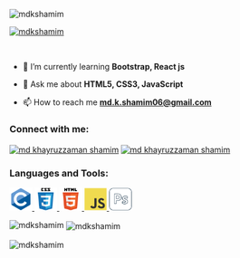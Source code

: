 <p align="left"> <img src="https://komarev.com/ghpvc/?username=mdkshamim&label=Profile%20views&color=0e75b6&style=flat" alt="mdkshamim" /> </p>

<p align="left"> <a href="https://github.com/ryo-ma/github-profile-trophy"><img src="https://github-profile-trophy.vercel.app/?username=mdkshamim" alt="mdkshamim" /></a> </p>

<p align="left"> <a href="https://twitter.com/" target="blank"><img src="https://img.shields.io/twitter/follow/?logo=twitter&style=for-the-badge" alt="" /></a> </p>

- 🌱 I’m currently learning **Bootstrap, React js**

- 💬 Ask me about **HTML5, CSS3, JavaScript**

- 📫 How to reach me **md.k.shamim06@gmail.com**

<h3 align="left">Connect with me:</h3>
<p align="left">
<a href="https://linkedin.com/in/md khayruzzaman shamim" target="blank"><img align="center" src="https://raw.githubusercontent.com/rahuldkjain/github-profile-readme-generator/master/src/images/icons/Social/linked-in-alt.svg" alt="md khayruzzaman shamim" height="30" width="40" /></a>
<a href="https://fb.com/md khayruzzaman shamim" target="blank"><img align="center" src="https://raw.githubusercontent.com/rahuldkjain/github-profile-readme-generator/master/src/images/icons/Social/facebook.svg" alt="md khayruzzaman shamim" height="30" width="40" /></a>
</p>

<h3 align="left">Languages and Tools:</h3>
<p align="left"> <a href="https://www.cprogramming.com/" target="_blank" rel="noreferrer"> <img src="https://raw.githubusercontent.com/devicons/devicon/master/icons/c/c-original.svg" alt="c" width="40" height="40"/> </a> <a href="https://www.w3schools.com/css/" target="_blank" rel="noreferrer"> <img src="https://raw.githubusercontent.com/devicons/devicon/master/icons/css3/css3-original-wordmark.svg" alt="css3" width="40" height="40"/> </a> <a href="https://www.w3.org/html/" target="_blank" rel="noreferrer"> <img src="https://raw.githubusercontent.com/devicons/devicon/master/icons/html5/html5-original-wordmark.svg" alt="html5" width="40" height="40"/> </a> <a href="https://developer.mozilla.org/en-US/docs/Web/JavaScript" target="_blank" rel="noreferrer"> <img src="https://raw.githubusercontent.com/devicons/devicon/master/icons/javascript/javascript-original.svg" alt="javascript" width="40" height="40"/> </a> <a href="https://www.photoshop.com/en" target="_blank" rel="noreferrer"> <img src="https://raw.githubusercontent.com/devicons/devicon/master/icons/photoshop/photoshop-line.svg" alt="photoshop" width="40" height="40"/> </a> </p>

<p><img align="left" src="https://github-readme-stats.vercel.app/api/top-langs?username=mdkshamim&show_icons=true&locale=en&layout=compact" alt="mdkshamim" /></p>

<p>&nbsp;<img align="center" src="https://github-readme-stats.vercel.app/api?username=mdkshamim&show_icons=true&locale=en" alt="mdkshamim" /></p>

<p><img align="center" src="https://github-readme-streak-stats.herokuapp.com/?user=mdkshamim&" alt="mdkshamim" /></p>
